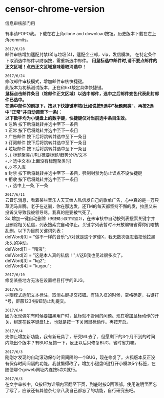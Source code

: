 # censor-chrome-version
信息审核部门用

有事请POPO我。下载在右上角clone and download按钮。历史版本下载在左上角commits。<br>

`2017/6/28`<br>
邮件审核增加适配封禁(8)与垃圾(4)，适配企业邮，vip，发信模块。
在特定条件下取消选中邮件以防误按，需重新选中邮件。
**用鼠标选中邮件时,请不要点邮件的正文区域！点击正文区域意味着取消选中！**


`2017/6/24`<br>
修改邮件审核模式，增加邮件审核快捷键。<br>
此版本为初稿测试版本，正在和hxf敲定具体快捷键。<br>
**鼠标点击邮件条目（除邮件正文区域）以选中邮件，选中之后邮件变色代表此封邮件已选中。<br>
在选中邮件的前提下，按以下快捷键审核(比如说按5选中"标题聚类"，再按2选中"正常"并自动调至下一条)：<br>
以下数字均为小键盘上的数字键，快捷键仅对当前选中条目生效。**<br>
`0`   忽略 按下后将跳转并选中至下一条目<br>
`1`   正常 按下后将跳转并选中至下一条目<br>
`2`   广告邮件 按下后将跳转并选中至下一条目<br>
`3`   订阅邮件 按下后将跳转并选中至下一条目<br>
`4`   垃圾邮件 按下后将跳转并选中至下一条目<br>
`5,I` 标题聚类/URL/概要标题/趋势分析/文本 <br>
`+,P` 选中文本(上面没有标题聚类时)<br>
`6,O` 不入库<br>
`8`   封禁 按下后将跳转并选中至下一条目，强制封禁为防止误点不设快捷键<br>
`9`   拒收 按下后将跳转并选中至下一条目<br>
`↑,↓` 选中上一条,下一条




`2017/6/11`<br>
云音乐消息，看着某些音乐人天天给人私信发自己的歌单广告，心中真的是一万只草泥马奔腾。老子在这删，你在那边发，还TM的每天都坚持不懈的发，拉黑又来投诉又导致我被领导骂。我真的是要被气死了。<br>
So,增加一键自动删除`（快捷键小数字键盘2）`，在未审核中自动按列表搜索关键字并且删除相关私信，列表搜索完自动停止。关键字列表暂时不开放编辑省得你们瞎搞乱删。以下为目前关键词列表：<br>
	delWord[0] = "做不一样的音乐";//对就是这个罗傻X，我无数次强忍着把他拉黑永久的冲动。<br>
	delWord[1] = "精液";<br>
	delWord[2] = "这是本人真的私信！";//这B我也见过很多次了。<br>
	delWord[3] = "kg2";<br>
	delWord[4] = "kugou";<br>

`2017/6/10`<br>
修复某些地方无法在设置栏目打字的BUG。

`2017/6/5`<br>
护眼模式适配文本标注，取消右键提交按钮。有输入框的时候，空格确定，右键打*号，屏蔽1234按钮防止乱提交。

`2017/6/4`<br>
因为发现偶尔有时候要加黑用户时，鼠标就不管用的问题。现在增加鼠标动作的开关，绑定在数字键盘1上，也就是按一下关闭鼠标动作。再按开启。 

`2017/6/4`<br>
先停止增加新功能，我有新玩具了，研究ML去了，但愿剩下的3个月不到的时间内能出个版本？有BUG反馈一下，反正以后只修复BUG，省时省力嘛。

`2017/6/3`<br>
刚刚才发现的自动滚动保存时间间隔的一个BUG，现在修复了。火狐版本反正没有保存时间间隔的功能，我就懒得改了。增加小键盘0键打开小模块5个标签，在随便哪个gcweb网址内连按5次0就行。

`2017/6/3`<br>
在文字审核中，Q按钮为详细内容翻至下页，到底时按Q回顶部。使用说明里面忘了写了，应该还有其他杂七杂八我自己都忘了的功能，自行研究去吧。
